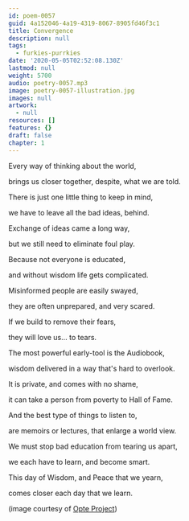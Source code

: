 ```yaml
---
id: poem-0057
guid: 4a152046-4a19-4319-8067-8905fd46f3c1
title: Convergence
description: null
tags:
  - furkies-purrkies
date: '2020-05-05T02:52:08.130Z'
lastmod: null
weight: 5700
audio: poetry-0057.mp3
image: poetry-0057-illustration.jpg
images: null
artwork:
  - null
resources: []
features: {}
draft: false
chapter: 1
---
```


Every way of thinking about the world,

brings us closer together, despite, what we are told.

There is just one little thing to keep in mind,

we have to leave all the bad ideas, behind.

Exchange of ideas came a long way,

but we still need to eliminate foul play.

Because not everyone is educated,

and without wisdom life gets complicated.

Misinformed people are easily swayed,

they are often unprepared, and very scared.

If we build to remove their fears,

they will love us... to tears.

The most powerful early-tool is the Audiobook,

wisdom delivered in a way that's hard to overlook.

It is private, and comes with no shame,

it can take a person from poverty to Hall of Fame.

And the best type of things to listen to,

are memoirs or lectures, that enlarge a world view.

We must stop bad education from tearing us apart,

we each have to learn, and become smart.

This day of Wisdom, and Peace that we yearn,

comes closer each day that we learn.

(image courtesy of [Opte Project](https://en.wikipedia.org/wiki/Opte_Project))
